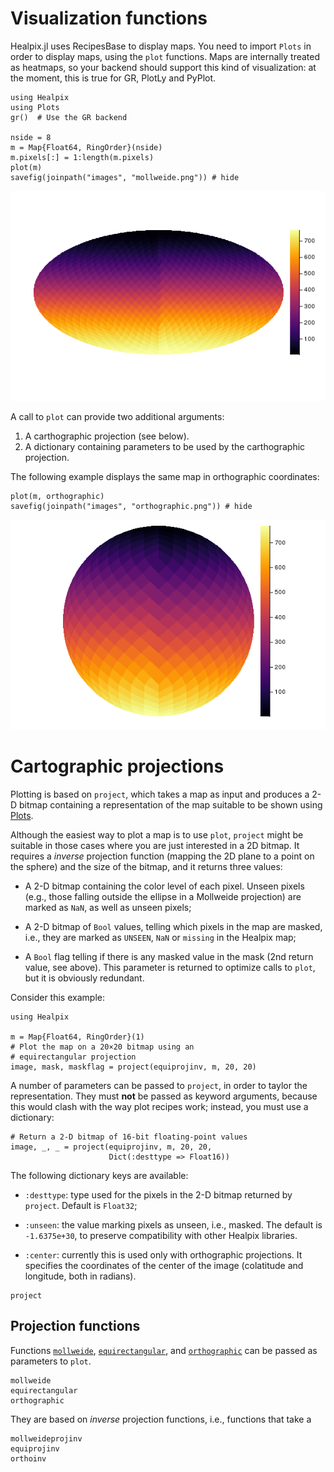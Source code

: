 # Visualization functions

Healpix.jl uses RecipesBase to display maps. You need to import
`Plots` in order to display maps, using the `plot` functions.  Maps
are internally treated as heatmaps, so your backend should support
this kind of visualization: at the moment, this is true for GR, PlotLy
and PyPlot.


```@example plotting
using Healpix
using Plots
gr()  # Use the GR backend

nside = 8
m = Map{Float64, RingOrder}(nside)
m.pixels[:] = 1:length(m.pixels)
plot(m)
savefig(joinpath("images", "mollweide.png")) # hide
```
![](images/mollweide.png)

A call to `plot` can provide two additional arguments:

1. A carthographic projection (see below).
2. A dictionary containing parameters to be used by the carthographic
   projection.
   
The following example displays the same map in orthographic
coordinates:

```@example plotting
plot(m, orthographic)
savefig(joinpath("images", "orthographic.png")) # hide
```
![](images/orthographic.png)


# Cartographic projections

Plotting is based on `project`, which takes a map as input and
produces a 2-D bitmap containing a representation of the map suitable
to be shown using [Plots](https://github.com/JuliaPlots/Plots.jl).

Although the easiest way to plot a map is to use `plot`, `project`
might be suitable in those cases where you are just interested in a 2D
bitmap. It requires a *inverse* projection function (mapping the 2D
plane to a point on the sphere) and the size of the bitmap, and it
returns three values:

- A 2-D bitmap containing the color level of each pixel. Unseen pixels
  (e.g., those falling outside the ellipse in a Mollweide projection)
  are marked as `NaN`, as well as unseen pixels;

- A 2-D bitmap of `Bool` values, telling which pixels in the map are
  masked, i.e., they are marked as `UNSEEN`, `NaN` or `missing` in the
  Healpix map;
  
- A `Bool` flag telling if there is any masked value in the mask (2nd
  return value, see above). This parameter is returned to optimize
  calls to `plot`, but it is obviously redundant.

Consider this example:

```@example project
using Healpix

m = Map{Float64, RingOrder}(1)
# Plot the map on a 20×20 bitmap using an
# equirectangular projection
image, mask, maskflag = project(equiprojinv, m, 20, 20)
```

A number of parameters can be passed to `project`, in order to taylor
the representation. They must **not** be passed as keyword arguments,
because this would clash with the way plot recipes work; instead, you
must use a dictionary:

```@example project
# Return a 2-D bitmap of 16-bit floating-point values
image, _, _ = project(equiprojinv, m, 20, 20,
                      Dict(:desttype => Float16))
```

The following dictionary keys are available:

- `:desttype`: type used for the pixels in the 2-D bitmap returned by
  `project`. Default is `Float32`;
  
- `:unseen`: the value marking pixels as unseen, i.e., masked. The
  default is `-1.6375e+30`, to preserve compatibility with other
  Healpix libraries.

- `:center`: currently this is used only with orthographic
  projections. It specifies the coordinates of the center of the image
  (colatitude and longitude, both in radians).

```@docs
project
```

## Projection functions

Functions [`mollweide`](@ref), [`equirectangular`](@ref), and
[`orthographic`](@ref) can be passed as parameters to `plot`.

```@docs
mollweide
equirectangular
orthographic
```

They are based on *inverse* projection functions, i.e., functions that take a 

```@docs
mollweideprojinv
equiprojinv
orthoinv
```
